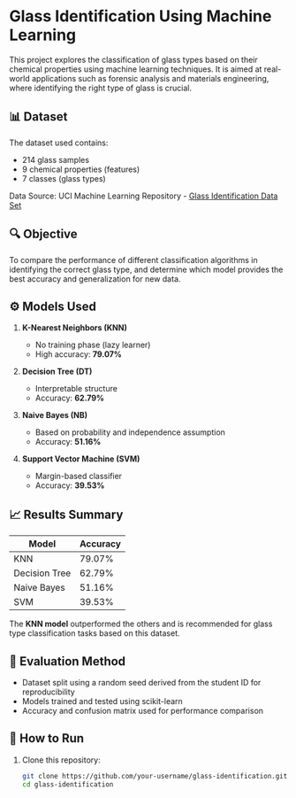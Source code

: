 # Glass Identification Using Machine Learning

This project explores the classification of glass types based on their chemical properties using machine learning techniques. It is aimed at real-world applications such as forensic analysis and materials engineering, where identifying the right type of glass is crucial.

## 📊 Dataset

The dataset used contains:
- 214 glass samples
- 9 chemical properties (features)
- 7 classes (glass types)

Data Source: UCI Machine Learning Repository - [Glass Identification Data Set](https://archive.ics.uci.edu/ml/datasets/glass+identification)

## 🔍 Objective

To compare the performance of different classification algorithms in identifying the correct glass type, and determine which model provides the best accuracy and generalization for new data.

## ⚙️ Models Used

1. **K-Nearest Neighbors (KNN)**  
   - No training phase (lazy learner)
   - High accuracy: **79.07%**

2. **Decision Tree (DT)**  
   - Interpretable structure
   - Accuracy: **62.79%**

3. **Naive Bayes (NB)**  
   - Based on probability and independence assumption
   - Accuracy: **51.16%**

4. **Support Vector Machine (SVM)**  
   - Margin-based classifier
   - Accuracy: **39.53%**

## 📈 Results Summary

| Model       | Accuracy |
|-------------|----------|
| KNN         | 79.07%   |
| Decision Tree | 62.79% |
| Naive Bayes | 51.16%   |
| SVM         | 39.53%   |

The **KNN model** outperformed the others and is recommended for glass type classification tasks based on this dataset.

## 🧪 Evaluation Method

- Dataset split using a random seed derived from the student ID for reproducibility
- Models trained and tested using scikit-learn
- Accuracy and confusion matrix used for performance comparison

## 🧠 How to Run

1. Clone this repository:
   ```bash
   git clone https://github.com/your-username/glass-identification.git
   cd glass-identification
